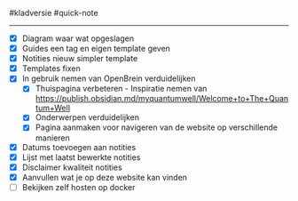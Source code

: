 #kladversie  #quick-note

---

- [x] Diagram waar wat opgeslagen
- [x] Guides een tag en eigen template geven
- [x] Notities nieuw simpler template
- [x] Templates fixen
- [x] In gebruik nemen van OpenBrein verduidelijken
	- [x] Thuispagina verbeteren - Inspiratie nemen van https://publish.obsidian.md/myquantumwell/Welcome+to+The+Quantum+Well
	- [x] Onderwerpen verduidelijken
	- [x] Pagina aanmaken voor navigeren van de website op verschillende manieren
- [x] Datums toevoegen aan notities
- [x] Lijst met laatst bewerkte notities
- [x] Disclaimer kwaliteit notities
- [x] Aanvullen wat je op deze website kan vinden
- [ ] Bekijken zelf hosten op docker
